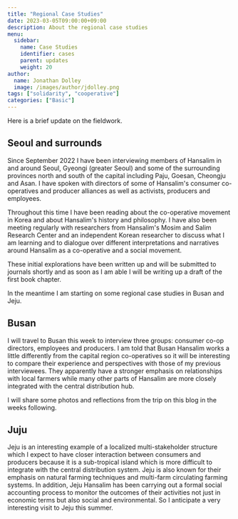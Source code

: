 ```yaml
---
title: "Regional Case Studies"
date: 2023-03-05T09:00:00+09:00
description: About the regional case studies
menu:
  sidebar:
    name: Case Studies
    identifier: cases
    parent: updates
    weight: 20
author:
  name: Jonathan Dolley
  image: /images/author/jdolley.png
tags: ["solidarity", "cooperative"]
categories: ["Basic"]
---
```


Here is a brief update on the fieldwork.

## Seoul and surrounds

Since September 2022 I have been interviewing members of Hansalim in and around Seoul, Gyeongi (greater Seoul) and some of the surrounding provinces north and south of the capital including Paju, Goesan, Cheongju and Asan.
I have spoken with directors of some of Hansalim's consumer co-operatives and producer alliances as well as activists, producers and employees.

Throughout this time I have been reading about the co-operative movement in Korea and about Hansalim's history and philosophy.
I have also been meeting regularly with researchers from Hansalim's Mosim and Salim Research Center and an independent Korean researcher to discuss what I am learning and to dialogue over different interpretations and narratives around Hansalim as a co-operative and a social movement.

These initial explorations have been written up and will be submitted to journals shortly and as soon as I am able I will be writing up a draft of the first book chapter.

In the meantime I am starting on some regional case studies in Busan and Jeju.

## Busan

I will travel to Busan this week to interview three groups: consumer co-op directors, employees and producers.
I am told that Busan Hansalim works a little differently from the capital region co-operatives so it will be interesting to compare their experience and perspectives with those of my previous interviewees.
They apparently have a stronger emphasis on relationships with local farmers while many other parts of Hansalim are more closely integrated with the central distribution hub.

I will share some photos and reflections from the trip on this blog in the weeks following.

## Juju

Jeju is an interesting example of a localized multi-stakeholder structure which I expect to have closer interaction between consumers and producers because it is a sub-tropical island which is more difficult to integrate with the central distribution system.
Jeju is also known for their emphasis on natural farming techniques and multi-farm circulating farming systems.
In addition, Jeju Hansalim has been carrying out a formal social accounting process to monitor the outcomes of their activities not just in economic terms but also social and environmental.
So I anticipate a very interesting visit to Jeju this summer.
